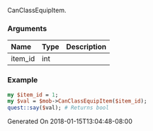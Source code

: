 CanClassEquipItem.
### Arguments
**Name**|**Type**|**Description**
:---|:---|:---
item_id|int|

### Example

```perl
my $item_id = 1;
my $val = $mob->CanClassEquipItem($item_id);
quest::say($val); # Returns bool
```


Generated On 2018-01-15T13:04:48-08:00